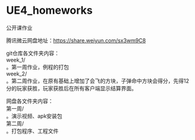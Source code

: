 # UE4_homeworks
公开课作业

腾讯微云网盘地址：https://share.weiyun.com/sx3wm9C8

git仓库各文件夹内容：  
week_1/  
。第一周作业，例程的打包  
week_2/  
。第二周作业，在原有基础上增加了会飞的方块，子弹命中方块会得分，先得12分的玩家获胜，玩家获胜后在所有客户端显示结算界面。  
  
  
网盘各文件夹内容：    
第一周/    
。演示视频、apk安装包  
第二周/  
。打包程序、工程文件  
